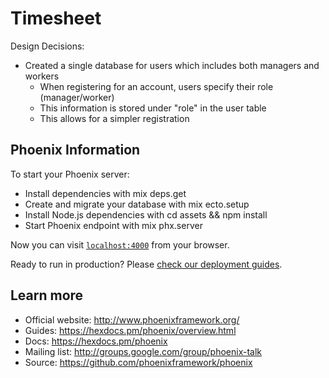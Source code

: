 # Timesheet

Design Decisions:
  * Created a single database for users which includes both managers and workers
       * When registering for an account, users specify their role (manager/worker)
       * This information is stored under "role" in the user table
       * This allows for a simpler registration


## Phoenix Information

To start your Phoenix server:

  * Install dependencies with mix deps.get
  * Create and migrate your database with mix ecto.setup
  * Install Node.js dependencies with cd assets && npm install
  * Start Phoenix endpoint with mix phx.server
  
Now you can visit [`localhost:4000`](http://localhost:4000) from your browser.

Ready to run in production? Please [check our deployment guides](https://hexdocs.pm/phoenix/deployment.html).

## Learn more

  * Official website: http://www.phoenixframework.org/
  * Guides: https://hexdocs.pm/phoenix/overview.html
  * Docs: https://hexdocs.pm/phoenix
  * Mailing list: http://groups.google.com/group/phoenix-talk
  * Source: https://github.com/phoenixframework/phoenix
